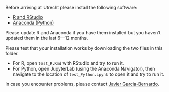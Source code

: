Before arriving at Utrecht please install the following software:
- [R and RStudio](https://posit.co/download/rstudio-desktop/)
- [Anaconda (Python)](https://www.anaconda.com/download)

Please update R and Anaconda if you have them installed but you haven’t updated them in the last 6—12 months. 

Please test that your installation works by downloading the two files in this folder.
- For R, open `test_R.Rmd` with RStudio and try to run it.
- For Python, open JupyterLab (using the Anaconda Navigator), then navigate to the location of `test_Python.ipynb` to open it and try to run it.


In case you encounter problems, please contact [Javier Garcia-Bernardo](mailto:javier.uu@proton.me).





